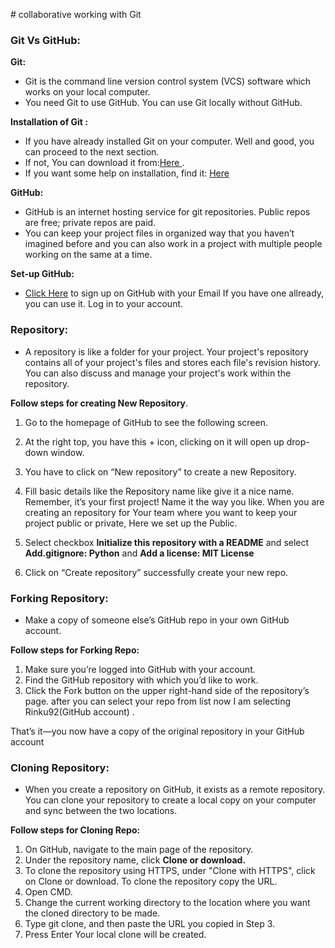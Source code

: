 ﻿﻿﻿﻿﻿﻿﻿﻿﻿﻿﻿﻿﻿﻿﻿﻿﻿﻿﻿﻿﻿﻿﻿﻿﻿﻿﻿﻿﻿﻿﻿﻿﻿﻿#  collaborative working with Git### **Git Vs GitHub:****Git:**- Git is the command line version control system (VCS) software which works on your local computer.- You need Git to use GitHub. You can use Git locally without GitHub.**Installation of Git :**- If you have already installed Git on your computer. Well and good, you can proceed to the next section.- If not, You can download it from:[Here ]( https://git-scm.com/downloads).- If you want some help on installation, find it: [Here ](https://git-scm.com/book/en/v2/Getting-Started-Installing-Git)**GitHub:**- GitHub is an internet hosting service for git repositories. Public repos are free; private repos are paid.- You can keep your project files in organized way that you haven’t imagined before and you can also work in a project with multiple people working on the same at a time. **Set-up GitHub:**- [Click Here](https://github.com/join) to sign up on GitHub with your Email If you have one allready, you can use it. Log in to your account.###  **Repository:**- A repository is like a folder for your project. Your project's repository contains all of your project's files and stores each file's revision history. You can also discuss and manage your project's work within the repository.**Follow steps for creating New Repository**.1. Go to the homepage of GitHub to see the following screen.3. At the right top, you have this + icon, clicking on it will open up drop-down window.    4. You have to click on “New repository” to create a new Repository. 6. Fill  basic details like the Repository name like give it a nice name. Remember, it’s your first project! Name it the way you like. When you are creating an repository for Your team where you want to keep your project public or private, Here we set up the Public.9. Select checkbox **Initialize this repository with a README**  and select **Add.gitignore: Python** and **Add a license: MIT License**11. Click on “Create repository” successfully create your new repo.### **Forking Repository:**- Make a copy of someone else’s GitHub repo in your own GitHub account.**Follow steps for Forking Repo:**1. Make sure you’re logged into GitHub with your account.2. Find the GitHub repository with which you’d like to work.3. Click the Fork button on the upper right-hand side of the repository’s page. after you can select your repo from list now I am selecting Rinku92(GitHub account) .That’s it—you now have a copy of the original repository in your GitHub account### **Cloning Repository:**- When you create a repository on GitHub, it exists as a remote repository. You can clone your repository to create a local copy on your computer and sync between the two locations.**Follow steps for Cloning Repo:**1. On GitHub, navigate to the main page of the repository.2. Under the repository name, click **Clone or download.**3. To clone the repository using HTTPS, under "Clone with HTTPS", click on Clone or download. To clone the repository copy the URL.4. Open CMD.5. Change the current working directory to the location where you want the cloned directory to be made.6. Type git clone, and then paste the URL you copied in Step 3.7. Press Enter Your local clone will be created.